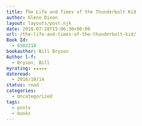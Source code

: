 ```yaml
---
title: The Life and Times of the Thunderbolt Kid
author: Glenn Dixon
layout: layouts/post.njk
date: 2018-07-28T15:06:30+00:00
url: /the-life-and-times-of-the-thunderbolt-kid/
Book Id:
  - 6582214
bookauthor: Bill Bryson
Author l-f:
  - Bryson, Bill
myrating: ★★★★★
dateread:
  - 2016/10/14
status: read
categories:
  - Uncategorized
tags:
  - posts
  - books
---
```

